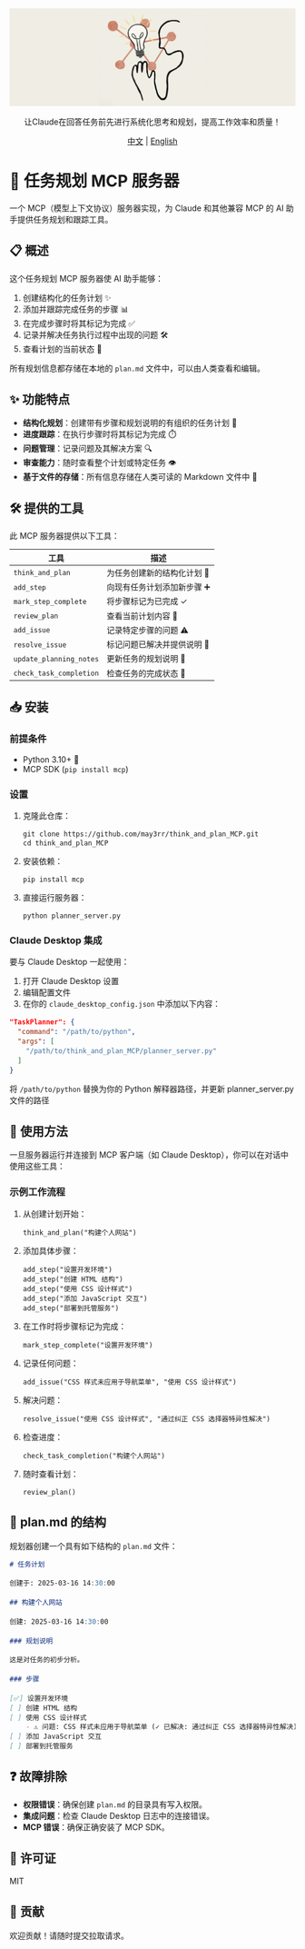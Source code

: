 <div style="text-align: center;">
    <img src="img/asset.jpg" alt="展示图片">
    <p>让Claude在回答任务前先进行系统化思考和规划，提高工作效率和质量！</p>
    <p>
        <a href="README_zh.md">中文</a> | <a href="README.md">English</a>
    </p>
</div>

# 📝 任务规划 MCP 服务器

一个 MCP（模型上下文协议）服务器实现，为 Claude 和其他兼容 MCP 的 AI 助手提供任务规划和跟踪工具。

## 📋 概述

这个任务规划 MCP 服务器使 AI 助手能够：

1. 创建结构化的任务计划 ✨
2. 添加并跟踪完成任务的步骤 📊
3. 在完成步骤时将其标记为完成 ✅
4. 记录并解决任务执行过程中出现的问题 🛠️
5. 查看计划的当前状态 👀

所有规划信息都存储在本地的 `plan.md` 文件中，可以由人类查看和编辑。

## ✨ 功能特点

- **结构化规划**：创建带有步骤和规划说明的有组织的任务计划 📑
- **进度跟踪**：在执行步骤时将其标记为完成 ⏱️
- **问题管理**：记录问题及其解决方案 🔍
- **审查能力**：随时查看整个计划或特定任务 👁️
- **基于文件的存储**：所有信息存储在人类可读的 Markdown 文件中 📁

## 🛠️ 提供的工具

此 MCP 服务器提供以下工具：

| 工具 | 描述 |
|------|-------------|
| `think_and_plan` | 为任务创建新的结构化计划 🧠 |
| `add_step` | 向现有任务计划添加新步骤 ➕ |
| `mark_step_complete` | 将步骤标记为已完成 ✓ |
| `review_plan` | 查看当前计划内容 📖 |
| `add_issue` | 记录特定步骤的问题 ⚠️ |
| `resolve_issue` | 标记问题已解决并提供说明 🎯 |
| `update_planning_notes` | 更新任务的规划说明 📝 |
| `check_task_completion` | 检查任务的完成状态 🔄 |

## 📥 安装

### 前提条件

- Python 3.10+ 🐍
- MCP SDK (`pip install mcp`)

### 设置

1. 克隆此仓库：
   ```
   git clone https://github.com/may3rr/think_and_plan_MCP.git
   cd think_and_plan_MCP
   ```

2. 安装依赖：
   ```
   pip install mcp
   ```

3. 直接运行服务器：
   ```
   python planner_server.py
   ```

### Claude Desktop 集成

要与 Claude Desktop 一起使用：

1. 打开 Claude Desktop 设置
2. 编辑配置文件
3. 在你的 `claude_desktop_config.json` 中添加以下内容：

```json
"TaskPlanner": {
  "command": "/path/to/python",
  "args": [
    "/path/to/think_and_plan_MCP/planner_server.py"
  ]
}
```

将 `/path/to/python` 替换为你的 Python 解释器路径，并更新 planner_server.py 文件的路径

## 🚀 使用方法

一旦服务器运行并连接到 MCP 客户端（如 Claude Desktop），你可以在对话中使用这些工具：

### 示例工作流程

1. 从创建计划开始：
   ```
   think_and_plan("构建个人网站")
   ```

2. 添加具体步骤：
   ```
   add_step("设置开发环境")
   add_step("创建 HTML 结构")
   add_step("使用 CSS 设计样式")
   add_step("添加 JavaScript 交互")
   add_step("部署到托管服务")
   ```

3. 在工作时将步骤标记为完成：
   ```
   mark_step_complete("设置开发环境")
   ```

4. 记录任何问题：
   ```
   add_issue("CSS 样式未应用于导航菜单", "使用 CSS 设计样式")
   ```

5. 解决问题：
   ```
   resolve_issue("使用 CSS 设计样式", "通过纠正 CSS 选择器特异性解决")
   ```

6. 检查进度：
   ```
   check_task_completion("构建个人网站")
   ```

7. 随时查看计划：
   ```
   review_plan()
   ```

## 📄 plan.md 的结构

规划器创建一个具有如下结构的 `plan.md` 文件：

```markdown
# 任务计划

创建于: 2025-03-16 14:30:00

## 构建个人网站

创建: 2025-03-16 14:30:00

### 规划说明

这是对任务的初步分析。

### 步骤

[✅] 设置开发环境
[ ] 创建 HTML 结构
[ ] 使用 CSS 设计样式
    - ⚠️ 问题: CSS 样式未应用于导航菜单 (✓ 已解决: 通过纠正 CSS 选择器特异性解决)
[ ] 添加 JavaScript 交互
[ ] 部署到托管服务
```

## ❓ 故障排除

- **权限错误**：确保创建 `plan.md` 的目录具有写入权限。
- **集成问题**：检查 Claude Desktop 日志中的连接错误。
- **MCP 错误**：确保正确安装了 MCP SDK。


## 📜 许可证

MIT

## 🤝 贡献

欢迎贡献！请随时提交拉取请求。